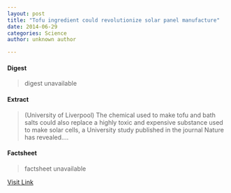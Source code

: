 ```yaml
---
layout: post
title: "Tofu ingredient could revolutionize solar panel manufacture"
date: 2014-06-29
categories: Science
author: unknown author

---
```



#### Digest
>digest unavailable

#### Extract
>(University of Liverpool) The chemical used to make tofu and bath salts could also replace a highly toxic and expensive substance used to make solar cells, a University study published in the journal Nature has revealed....

#### Factsheet
>factsheet unavailable

[Visit Link](http://www.eurekalert.org/pub_releases/2014-06/uol-tic062614.php)


